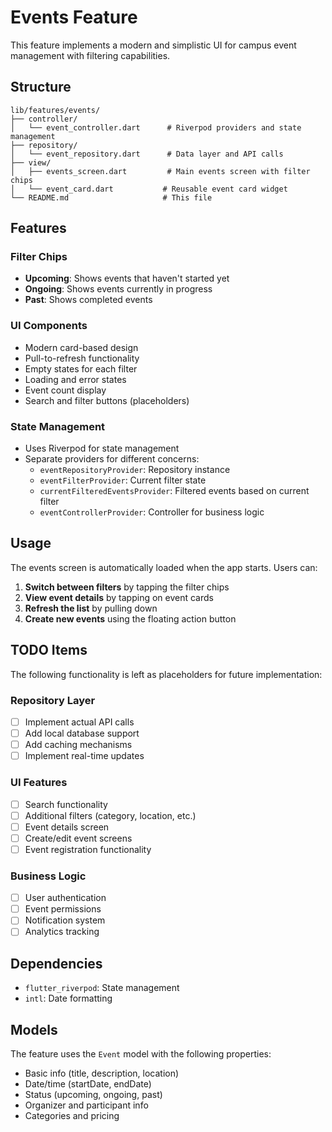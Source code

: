 # Events Feature

This feature implements a modern and simplistic UI for campus event management with filtering capabilities.

## Structure

```
lib/features/events/
├── controller/
│   └── event_controller.dart      # Riverpod providers and state management
├── repository/
│   └── event_repository.dart      # Data layer and API calls
├── view/
│   ├── events_screen.dart         # Main events screen with filter chips
│   └── event_card.dart           # Reusable event card widget
└── README.md                     # This file
```

## Features

### Filter Chips
- **Upcoming**: Shows events that haven't started yet
- **Ongoing**: Shows events currently in progress
- **Past**: Shows completed events

### UI Components
- Modern card-based design
- Pull-to-refresh functionality
- Empty states for each filter
- Loading and error states
- Event count display
- Search and filter buttons (placeholders)

### State Management
- Uses Riverpod for state management
- Separate providers for different concerns:
  - `eventRepositoryProvider`: Repository instance
  - `eventFilterProvider`: Current filter state
  - `currentFilteredEventsProvider`: Filtered events based on current filter
  - `eventControllerProvider`: Controller for business logic

## Usage

The events screen is automatically loaded when the app starts. Users can:

1. **Switch between filters** by tapping the filter chips
2. **View event details** by tapping on event cards
3. **Refresh the list** by pulling down
4. **Create new events** using the floating action button

## TODO Items

The following functionality is left as placeholders for future implementation:

### Repository Layer
- [ ] Implement actual API calls
- [ ] Add local database support
- [ ] Add caching mechanisms
- [ ] Implement real-time updates

### UI Features
- [ ] Search functionality
- [ ] Additional filters (category, location, etc.)
- [ ] Event details screen
- [ ] Create/edit event screens
- [ ] Event registration functionality

### Business Logic
- [ ] User authentication
- [ ] Event permissions
- [ ] Notification system
- [ ] Analytics tracking

## Dependencies

- `flutter_riverpod`: State management
- `intl`: Date formatting

## Models

The feature uses the `Event` model with the following properties:
- Basic info (title, description, location)
- Date/time (startDate, endDate)
- Status (upcoming, ongoing, past)
- Organizer and participant info
- Categories and pricing


